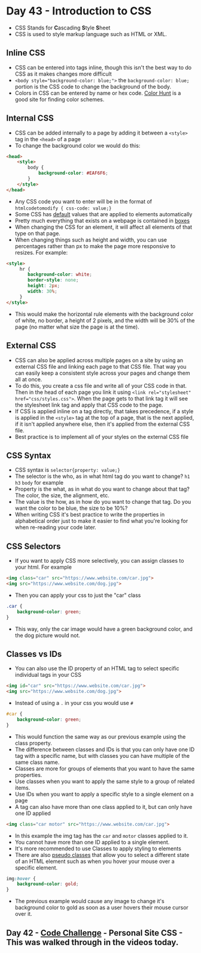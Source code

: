 # Day 43 - Introduction to CSS

- CSS Stands for **C**ascading **S**tyle **S**heet
- CSS is used to style markup language such as HTML or XML.

## Inline CSS

- CSS can be entered into tags inline, though this isn't the best way to do CSS as it makes changes more difficult
- `<body style="background-color: blue;">` the `background-color: blue;` portion is the CSS code to change the background of the body.
- Colors in CSS can be entered by name or hex code. [Color Hunt](https://colorhunt.co/) is a good site for finding color schemes.

## Internal CSS
 
- CSS can be added internally to a page by adding it between a `<style>` tag in the `<head>` of a page
- To change the background color we would do this:
```html
<head>
    <style>
        body {
            background-color: #EAF6F6;
        }
    </style>
</head>
```
- Any CSS code you want to enter will be in the format of `htmlcodetomodify { css-code: value;}`
- Some CSS has [default](https://www.w3schools.com/cssref/css_default_values.php) values that are applied to elements automatically 
- Pretty much everything that exists on a webpage is contained in [boxes](https://chrome.google.com/webstore/detail/pesticide-for-chrome/bakpbgckdnepkmkeaiomhmfcnejndkbi) 
- When changing the CSS for an element, it will affect all elements of that type on that page.
- When changing things such as height and width, you can use percentages rather than px to make the page more responsive to resizes. For example:
```html
<style>
     hr {
        background-color: white;
        border-style: none;
        height: 2px;
        width: 30%;
     }
</style>
```
- This would make the horizontal rule elements with the background color of white, no border, a height of 2 pixels, and the width will be 30% of the page (no matter what size the page is at the time).

## External CSS

- CSS can also be applied across multiple pages on a site by using an external CSS file and linking each page to that CSS file. That way you can easily keep a consistent style across your pages and change them all at once.
- To do this, you create a css file and write all of your CSS code in that. Then in the head of each page you link it using `<link rel="stylesheet" href="css/styles.css">`. When the page gets to that link tag it will see the stylesheet link tag and apply that CSS code to the page.
- If CSS is applied inline on a tag directly, that takes precedence, if a style is applied in the `<style>` tag at the top of a page, that is the next applied, if it isn't applied anywhere else, then it's applied from the external CSS file.
- Best practice is to implement all of your styles on the external CSS file

## CSS Syntax

- CSS syntax is `selector{property: value;}`
- The selector is the who, as in what html tag do you want to change? `h1` `h3` `body` for example
- Property is the what, as in what do you want to change about that tag? The color, the size, the alignment, etc.
- The value is the how, as in how do you want to change that tag. Do you want the color to be blue, the size to be 10%?
- When writing CSS it's best practice to write the properties in alphabetical order just to make it easier to find what you're looking for when re-reading your code later.

## CSS Selectors

- If you want to apply CSS more selectively, you can assign classes to your html. For example
```html
<img class="car" src="https://www.website.com/car.jpg">
<img src="https://www.website.com/dog.jpg">
```

- Then you can apply your css to just the "car" class
```css
.car {
    background-color: green;
}
```
- This way, only the car image would have a green background color, and the dog picture would not.

## Classes vs IDs

- You can also use the ID property of an HTML tag to select specific individual tags in your CSS
```html
<img id="car" src="https://www.website.com/car.jpg">
<img src="https://www.website.com/dog.jpg">
```

- Instead of using a `.` in your css you would use `#`
```css
#car {
    background-color: green;
}
```

- This would function the same way as our previous example using the class property.
- The difference between classes and IDs is that you can only have one ID tag with a specific name, but with classes you can have multiple of the same class name.
- Classes are more for groups of elements that you want to have the same properties.
- Use classes when you want to apply the same style to a group of related items.
- Use IDs when you want to apply a specific style to a single element on a page
- A tag can also have more than one class applied to it, but can only have one ID applied
```html
<img class="car motor" src="https://www.website.com/car.jpg">
```
- In this example the img tag has the `car` and `motor` classes applied to it.
- You cannot have more than one ID applied to a single element.
- It's more recommended to use Classes to apply styling to elements
- There are also [pseudo classes](https://developer.mozilla.org/en-US/docs/Web/CSS/Pseudo-classes) that allow you to select a different state of an HTML element such as when you hover your mouse over a specific element.
```css
img:hover {
    background-color: gold;
}
```
- The previous example would cause any image to change it's background color to gold as soon as a user hovers their mouse cursor over it.

## Day 42 - [Code Challenge](https://github.com/TroyCaywood/Python/tree/main/100%20Days%20of%20Code/CodeChallenges/Day-43) - Personal Site CSS - This was walked through in the videos today.
